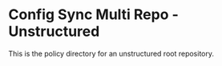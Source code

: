 # Config Sync Multi Repo - Unstructured

This is the policy directory for an unstructured root repository.
